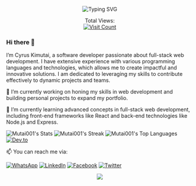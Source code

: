 <p align="center">
  <img src="https://readme-typing-svg.demolab.com?font=Fira+Code&weight=500&size=32&duration=2500&pause=500&center=true&vCenter=true&width=435&lines=Hello,+I'm+Cyrus+Kimutai!;Welcome+to+my+GitHub+Profile!;Full-Stack+Web+Developer;Passionate+Software+Developer" alt="Typing SVG" />
</p>

<p align="center">
  Total Views: <br/>
  <a href="https://visitcount.itsvg.in">
    <img src="https://visitcount.itsvg.in/api?id=Mutai001&label=1009&color=1&icon=0&pretty=false" alt="Visit Count" />
  </a>
</p>

### Hi there 👋

I’m Cyrus Kimutai, a software developer passionate about full-stack web development. I have extensive experience with various programming languages and technologies, which allows me to create impactful and innovative solutions. I am dedicated to leveraging my skills to contribute effectively to dynamic projects and teams.

🔭 I’m currently working on honing my skills in web development and building personal projects to expand my portfolio.

🌱 I’m currently learning advanced concepts in full-stack web development, including front-end frameworks like React and back-end technologies like Node.js and Express.



![Mutai001's Stats](https://github-readme-stats.vercel.app/api?username=Mutai001&theme=tokyonight&show_icons=true&hide_border=true&count_private=true)
![Mutai001's Streak](https://github-readme-streak-stats.herokuapp.com/?user=Mutai001&theme=tokyonight&hide_border=true)
![Mutai001's Top Languages](https://github-readme-stats.vercel.app/api/top-langs/?username=Mutai001&theme=tokyonight&show_icons=true&hide_border=true&layout=compact)
[![Dev.to](https://github-readme-stats.vercel.app/api/pin/?username=thepracticaldev&repo=dev.to)]([https://github.com/thepracticaldev/dev.to](https://github-readme-stats.vercel.app/api/pin/?username=Mutai001&repo=dev.to))

📫 You can reach me via:

[![WhatsApp](https://img.shields.io/badge/WhatsApp-25D366?style=for-the-badge&logo=whatsapp&logoColor=white)](https://wa.me/254707071440?text=Hello%2C%20Cyrus%20are%20you%20available%20for%20a%20talk%20now%3F)
[![LinkedIn](https://img.shields.io/badge/LinkedIn-0077B5?style=for-the-badge&logo=linkedin&logoColor=white)](https://www.linkedin.com/in/cyrus-omusee-b38382258/)
[![Facebook](https://img.shields.io/badge/Facebook-1877F2?style=for-the-badge&logo=facebook&logoColor=white)](https://www.facebook.com/profile.php?id=100089002852823)
[![Twitter](https://img.shields.io/badge/Twitter-1DA1F2?style=for-the-badge&logo=twitter&logoColor=white)](https://twitter.com/AlltecMuta32069)



<p align="center">
  <img src="https://capsule-render.vercel.app/api?type=waving&color=gradient&height=100&section=footer"/>
</p>
